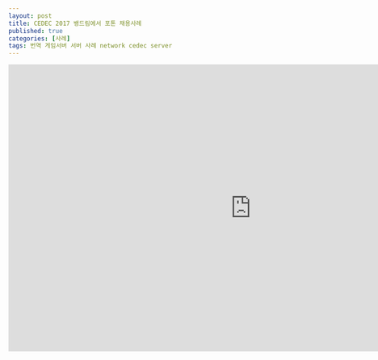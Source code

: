 ```yaml
---
layout: post
title: CEDEC 2017 뱅드림에서 포톤 채용사례
published: true
categories: [사례]
tags: 번역 게임서버 서버 사례 network cedec server
---
```

<iframe src="https://docs.google.com/presentation/d/e/2PACX-1vQglgSXqeD7GCtxkJfaaBhy_CoSKA2Po9hMfouMejSMOn-S0zy2x42mqmvH5jRWrQ/embed?start=false&loop=false&delayms=3000" frameborder="0" width="960" height="569" allowfullscreen="true" mozallowfullscreen="true" webkitallowfullscreen="true"></iframe>  
  
